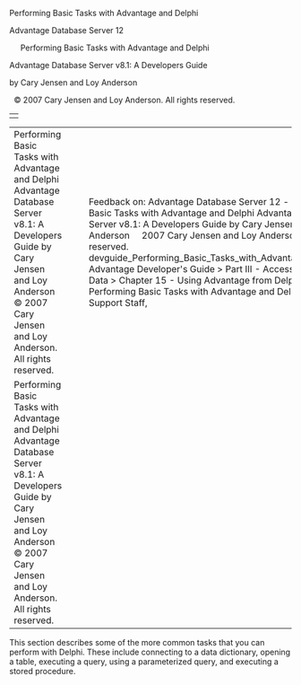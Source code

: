 Performing Basic Tasks with Advantage and Delphi




Advantage Database Server 12  

     Performing Basic Tasks with Advantage and Delphi

Advantage Database Server v8.1: A Developers Guide

by Cary Jensen and Loy Anderson

  © 2007 Cary Jensen and Loy Anderson. All rights reserved.

|  |
| --- |
|  |

|  |  |  |  |  |
| --- | --- | --- | --- | --- |
| Performing Basic Tasks with Advantage and Delphi  Advantage Database Server v8.1: A Developers Guide  by Cary Jensen and Loy Anderson    © 2007 Cary Jensen and Loy Anderson. All rights reserved. |  |  | Feedback on: Advantage Database Server 12 -      Performing Basic Tasks with Advantage and Delphi Advantage Database Server v8.1: A Developers Guide by Cary Jensen and Loy Anderson     2007 Cary Jensen and Loy Anderson. All rights reserved. devguide\_Performing\_Basic\_Tasks\_with\_Advantage\_and\_Delphi Advantage Developer's Guide > Part III - Accessing Advantage Data > Chapter 15 - Using Advantage from Delphi > Performing Basic Tasks with Advantage and Delphi / Dear Support Staff, |  |
| Performing Basic Tasks with Advantage and Delphi  Advantage Database Server v8.1: A Developers Guide  by Cary Jensen and Loy Anderson    © 2007 Cary Jensen and Loy Anderson. All rights reserved. |  |  |  |  |

This section describes some of the more common tasks that you can perform with Delphi. These include connecting to a data dictionary, opening a table, executing a query, using a parameterized query, and executing a stored procedure.